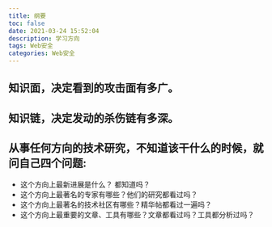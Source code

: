 ```yaml
---
title: 纲要
toc: false
date: 2021-03-24 15:52:04
description: 学习方向
tags: Web安全
categories: Web安全
---
```


## 知识面，决定看到的攻击面有多广。

## 知识链，决定发动的杀伤链有多深。



## 从事任何方向的技术研究，不知道该干什么的时候，就问自己四个问题:

- 这个方向上最新进展是什么？ 都知道吗？
- 这个方向上最著名的专家有哪些？他们的研究都看过吗？
- 这个方向上最著名的技术社区有哪些？精华帖都看过一遍吗？
- 这个方向上最重要的文章、工具有哪些？文章都看过吗？工具都分析过吗？